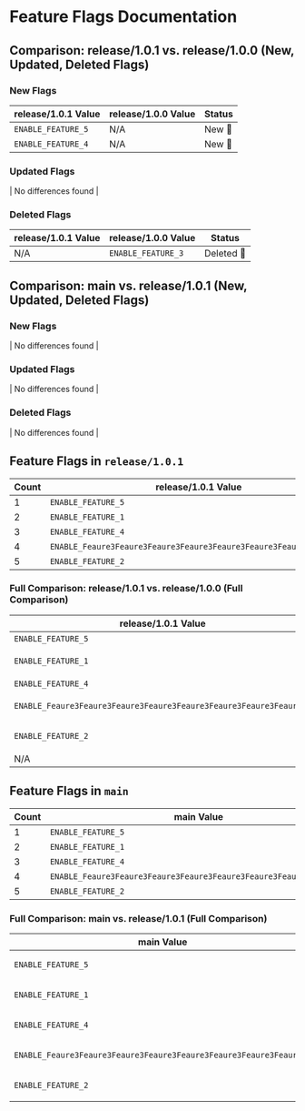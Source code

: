 # Feature Flags Documentation

## Comparison: release/1.0.1 vs. release/1.0.0 (New, Updated, Deleted Flags)
### New Flags
| release/1.0.1 Value | release/1.0.0 Value | Status |
|----------------------|------------------------|--------|
| `ENABLE_FEATURE_5` | N/A | New 🔵 |
| `ENABLE_FEATURE_4` | N/A | New 🔵 |
### Updated Flags
| No differences found |
### Deleted Flags
| release/1.0.1 Value | release/1.0.0 Value | Status |
|----------------------|------------------------|--------|
| N/A | `ENABLE_FEATURE_3` | Deleted 🔴 |
## Comparison: main vs. release/1.0.1 (New, Updated, Deleted Flags)
### New Flags
| No differences found |
### Updated Flags
| No differences found |
### Deleted Flags
| No differences found |
## Feature Flags in `release/1.0.1`
| Count | release/1.0.1 Value |
|-------|---------------------|
| 1 | `ENABLE_FEATURE_5` |
| 2 | `ENABLE_FEATURE_1` |
| 3 | `ENABLE_FEATURE_4` |
| 4 | `ENABLE_Feaure3Feaure3Feaure3Feaure3Feaure3Feaure3Feaure3Feaure_3` |
| 5 | `ENABLE_FEATURE_2` |

### Full Comparison: release/1.0.1 vs. release/1.0.0 (Full Comparison)
| release/1.0.1 Value | release/1.0.0 Value | Status |
|----------------------|------------------------|--------|
| `ENABLE_FEATURE_5` | `N/A` | New 🔵 |
| `ENABLE_FEATURE_1` | `ENABLE_FEATURE_1` | Unchanged ⚪ |
| `ENABLE_FEATURE_4` | `N/A` | New 🔵 |
| `ENABLE_Feaure3Feaure3Feaure3Feaure3Feaure3Feaure3Feaure3Feaure_3` | `ENABLE_Feaure3Feaure3Feaure3Feaure3Feaure3Feaure3Feaure3Feaure_3` | Unchanged ⚪ |
| `ENABLE_FEATURE_2` | `ENABLE_FEATURE_2` | Unchanged ⚪ |
| N/A | `ENABLE_FEATURE_3` | Deleted 🔴 |

## Feature Flags in `main`
| Count | main Value |
|-------|---------------------|
| 1 | `ENABLE_FEATURE_5` |
| 2 | `ENABLE_FEATURE_1` |
| 3 | `ENABLE_FEATURE_4` |
| 4 | `ENABLE_Feaure3Feaure3Feaure3Feaure3Feaure3Feaure3Feaure3Feaure_3` |
| 5 | `ENABLE_FEATURE_2` |

### Full Comparison: main vs. release/1.0.1 (Full Comparison)
| main Value | release/1.0.1 Value | Status |
|----------------------|------------------------|--------|
| `ENABLE_FEATURE_5` | `ENABLE_FEATURE_5` | Unchanged ⚪ |
| `ENABLE_FEATURE_1` | `ENABLE_FEATURE_1` | Unchanged ⚪ |
| `ENABLE_FEATURE_4` | `ENABLE_FEATURE_4` | Unchanged ⚪ |
| `ENABLE_Feaure3Feaure3Feaure3Feaure3Feaure3Feaure3Feaure3Feaure_3` | `ENABLE_Feaure3Feaure3Feaure3Feaure3Feaure3Feaure3Feaure3Feaure_3` | Unchanged ⚪ |
| `ENABLE_FEATURE_2` | `ENABLE_FEATURE_2` | Unchanged ⚪ |

